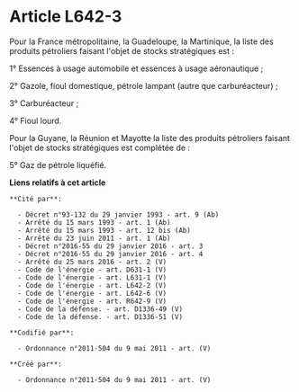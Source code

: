 # Article L642-3

Pour la France métropolitaine, la Guadeloupe, la Martinique, la liste des produits pétroliers faisant l'objet de stocks
stratégiques est :

1° Essences à usage automobile et essences à usage aéronautique ;

2° Gazole, fioul domestique, pétrole lampant (autre que carburéacteur) ;

3° Carburéacteur ;

4° Fioul lourd.

Pour la Guyane, la Réunion et Mayotte la liste des produits pétroliers faisant l'objet de stocks stratégiques est complétée
de :

5° Gaz de pétrole liquéfié.

**Liens relatifs à cet article**

	**Cité par**:

	  - Décret n°93-132 du 29 janvier 1993 - art. 9 (Ab)
	  - Arrêté du 15 mars 1993 - art. 1 (Ab)
	  - Arrêté du 15 mars 1993 - art. 12 bis (Ab)
	  - Arrêté du 23 juin 2011 - art. 1 (Ab)
	  - Décret n°2016-55 du 29 janvier 2016 - art. 3
	  - Décret n°2016-55 du 29 janvier 2016 - art. 4
	  - Arrêté du 25 mars 2016 - art. 2 (V)
	  - Code de l'énergie - art. D631-1 (V)
	  - Code de l'énergie - art. L631-1 (V)
	  - Code de l'énergie - art. L642-2 (V)
	  - Code de l'énergie - art. L642-6 (V)
	  - Code de l'énergie - art. R642-9 (V)
	  - Code de la défense. - art. D1336-49 (V)
	  - Code de la défense. - art. D1336-51 (V)

	**Codifié par**:

	  - Ordonnance n°2011-504 du 9 mai 2011 - art. (V)

	**Créé par**:

	  - Ordonnance n°2011-504 du 9 mai 2011 - art. (V)
